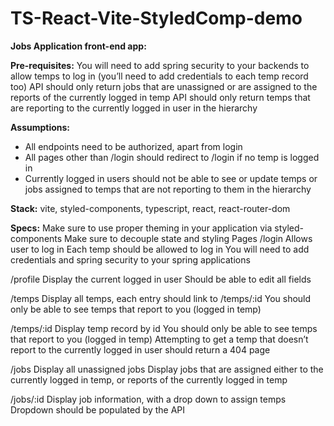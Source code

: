 # TS-React-Vite-StyledComp-demo

**Jobs Application front-end app:**

**Pre-requisites:**
You will need to add spring security to your backends to allow temps to log in (you’ll need to add credentials to each temp record too)
API should only return jobs that are unassigned or are assigned to the reports of the currently logged in temp
API should only return temps that are reporting to the currently logged in user in the hierarchy

**Assumptions:**
- All endpoints need to be authorized, apart from login
- All pages other than /login should redirect to /login if no temp is logged in
- Currently logged in users should not be able to see or update temps or jobs assigned to temps that are not reporting to them in the hierarchy

**Stack:**
vite, styled-components, typescript, react, react-router-dom

**Specs:**
Make sure to use proper theming in your application via styled-components
Make sure to decouple state and styling
Pages
/login
Allows user to log in
Each temp should be allowed to log in
You will need to add credentials and spring security to your spring applications

/profile
Display the current logged in user
Should be able to edit all fields

/temps
Display all temps, each entry should link to /temps/:id
You should only be able to see temps that report to you (logged in temp)

/temps/:id
Display temp record by id
You should only be able to see temps that report to you (logged in temp)
Attempting to get a temp that doesn’t report to the currently logged in user should return a 404 page

/jobs
Display all unassigned jobs
Display jobs that are assigned either to the currently logged in temp, or reports of the currently logged in temp

/jobs/:id
Display job information, with a drop down to assign temps
Dropdown should be populated by the API
